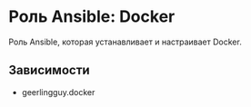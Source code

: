 # Роль Ansible: Docker

Роль Ansible, которая устанавливает и настраивает Docker.

## Зависимости

- geerlingguy.docker
